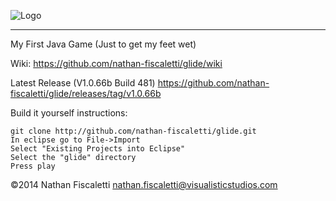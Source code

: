 ![Logo](https://f.cloud.github.com/assets/1699763/1802988/48b67814-6c0f-11e3-81ee-00158ca9da2d.png)
* * *
My First Java Game (Just to get my feet wet)

Wiki: https://github.com/nathan-fiscaletti/glide/wiki

Latest Release (V1.0.66b Build 481) https://github.com/nathan-fiscaletti/glide/releases/tag/v1.0.66b

Build it yourself instructions:

    git clone http://github.com/nathan-fiscaletti/glide.git
    In eclipse go to File->Import
    Select "Existing Projects into Eclipse"
    Select the "glide" directory
    Press play

©2014 Nathan Fiscaletti
nathan.fiscaletti@visualisticstudios.com
